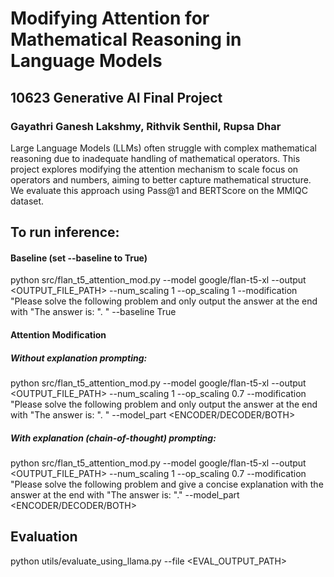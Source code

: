 # Modifying Attention for Mathematical Reasoning in Language Models

## 10623 Generative AI Final Project

### Gayathri Ganesh Lakshmy, Rithvik Senthil, Rupsa Dhar

Large Language Models (LLMs) often struggle with complex mathematical reasoning due to inadequate handling of mathematical operators. This project explores modifying the attention mechanism to scale focus on operators and numbers, aiming to better capture mathematical structure. We evaluate this approach using Pass@1 and BERTScore on the MMIQC dataset.

## To run inference:

#### Baseline (set --baseline to True)

python src/flan_t5_attention_mod.py --model google/flan-t5-xl --output <OUTPUT_FILE_PATH> --num_scaling 1 --op_scaling 1 --modification "Please solve the following problem and only output the answer at the end with \"The answer is: \". " --baseline True

#### Attention Modification

##### Without explanation prompting:

python src/flan_t5_attention_mod.py --model google/flan-t5-xl --output <OUTPUT_FILE_PATH> --num_scaling 1 --op_scaling 0.7 --modification "Please solve the following problem and only output the answer at the end with \"The answer is: \". " --model_part <ENCODER/DECODER/BOTH>

##### With explanation (chain-of-thought) prompting:

python src/flan_t5_attention_mod.py --model google/flan-t5-xl --output <OUTPUT_FILE_PATH> --num_scaling 1 --op_scaling 0.7 --modification "Please solve the following problem and give a concise explanation with the answer at the end with \"The answer is: \"." --model_part <ENCODER/DECODER/BOTH>

## Evaluation

python utils/evaluate_using_llama.py --file <EVAL_OUTPUT_PATH>
